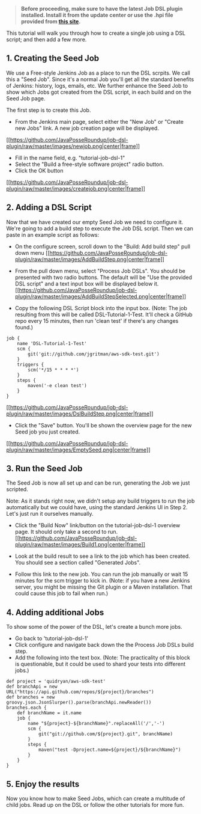 >**Before proceeding, make sure to have the latest Job DSL plugin installed. Install it from the update center or use the .hpi file provided from [this site](https://github.com/downloads/JavaPosseRoundup/job-dsl-plugin/job-dsl.hpi).**

This tutorial will walk you through how to create a single job using a DSL script; and then add a few more.

## 1. Creating the Seed Job
We use a Free-style Jenkins Job as a place to run the DSL scrpits. We call this a "Seed Job". Since it's a normal Job you'll get all the standard benefits of Jenkins: history, logs, emails, etc. We further enhance the Seed Job to show which Jobs got created from the DSL script, in each build and on the Seed Job page. 

The first step is to create this Job.

* From the Jenkins main page, select either the "New Job" or "Create new Jobs" link. A new job creation page will be displayed.

[[https://github.com/JavaPosseRoundup/job-dsl-plugin/raw/master/images/newjob.png|center|frame]]

* Fill in the name field, e.g. "tutorial-job-dsl-1"
* Select the "Build a free-style software project" radio button.
* Click the OK button

[[https://github.com/JavaPosseRoundup/job-dsl-plugin/raw/master/images/createjob.png|center|frame]]

## 2. Adding a DSL Script

Now that we have created our empty Seed Job we need to configure it. We're going to add a build step to execute the Job DSL script. Then we can paste in an example script as follows:

* On the configure screen, scroll down to the "Build: Add build step" pull down menu
[[https://github.com/JavaPosseRoundup/job-dsl-plugin/raw/master/images/AddBuildStep.png|center|frame]]

* From the pull down menu, select "Process Job DSLs". You should be presented with two radio buttons. The default will be "Use the provided DSL script" and a text input box will be displayed below it.
[[https://github.com/JavaPosseRoundup/job-dsl-plugin/raw/master/images/AddBuildStepSelected.png|center|frame]]

* Copy the following DSL Script block into the input box. (Note: The job resulting from this will be called DSL-Tutorial-1-Test. It'll check a GitHub repo every 15 minutes, then run 'clean test' if there's any changes found.)
```
job {
    name 'DSL-Tutorial-1-Test'
    scm {
        git('git://github.com/jgritman/aws-sdk-test.git')
    }
    triggers {
        scm('*/15 * * * *')
    }
    steps {
        maven('-e clean test')
    }
}
```
[[https://github.com/JavaPosseRoundup/job-dsl-plugin/raw/master/images/DslBuildStep.png|center|frame]]

* Click the "Save" button.  You'll be shown the overview page for the new Seed job you just created.

[[https://github.com/JavaPosseRoundup/job-dsl-plugin/raw/master/images/EmptySeed.png|center|frame]]

## 3. Run the Seed Job

The Seed Job is now all set up and can be run, generating the Job we just scripted. 

Note: As it stands right now, we didn't setup any build triggers to run the job automatically but we could have, using the standard Jenkins UI in Step 2. Let's just run it ourselves manually.

* Click the "Build Now" link/button on the tutorial-job-dsl-1 overview page. It should only take a second to run.
[[https://github.com/JavaPosseRoundup/job-dsl-plugin/raw/master/images/Build1.png|center|frame]]

* Look at the build result to see a link to the job which has been created. You should see a section called "Generated Jobs".

* Follow this link to the new job. You can run the job manually or wait 15 minutes for the scm trigger to kick in. (Note: if you have a new Jenkins server, you might be missing the Git plugin or a Maven installation. That could cause this job to fail when run.)

## 4. Adding additional Jobs

To show some of the power of the DSL, let's create a bunch more jobs.

* Go back to 'tutorial-job-dsl-1'
* Click configure and navigate back down the the Process Job DSLs build step.
* Add the following into the text box. (Note: The practicality of this block is questionable, but it could be used to shard your tests into different jobs.)
```
def project = 'quidryan/aws-sdk-test'
def branchApi = new URL("https://api.github.com/repos/${project}/branches")
def branches = new groovy.json.JsonSlurper().parse(branchApi.newReader())
branches.each { 
    def branchName = it.name
    job {
        name "${project}-${branchName}".replaceAll('/','-')
        scm {
            git("git://github.com/${project}.git", branchName)
        }
        steps {
            maven("test -Dproject.name=${project}/${branchName}")
        }
    }
}
```

## 5. Enjoy the results

Now you know how to make Seed Jobs, which can create a multitude of child jobs. Read up on the DSL or follow the other tutorials for more fun.
